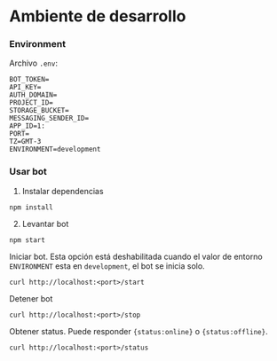 # Ambiente de desarrollo

### Environment

Archivo `.env`:

```
BOT_TOKEN=
API_KEY=
AUTH_DOMAIN=
PROJECT_ID=
STORAGE_BUCKET=
MESSAGING_SENDER_ID=
APP_ID=1:
PORT=
TZ=GMT-3
ENVIRONMENT=development
```

### Usar bot

1. Instalar dependencias

```shell
npm install
```

2. Levantar bot

```shell
npm start
```

Iniciar bot. Esta opción está deshabilitada cuando el valor de entorno `ENVIRONMENT` esta en `development`, el bot se inicia solo.

```shell
curl http://localhost:<port>/start
```

Detener bot

```shell
curl http://localhost:<port>/stop
```

Obtener status. Puede responder `{status:online}` o `{status:offline}`.

```shell
curl http://localhost:<port>/status
```
